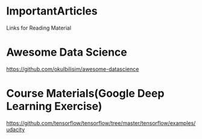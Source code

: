 # ImportantArticles
Links for Reading Material
# Awesome Data Science
https://github.com/okulbilisim/awesome-datascience
# Course Materials(Google Deep Learning Exercise)
https://github.com/tensorflow/tensorflow/tree/master/tensorflow/examples/udacity

